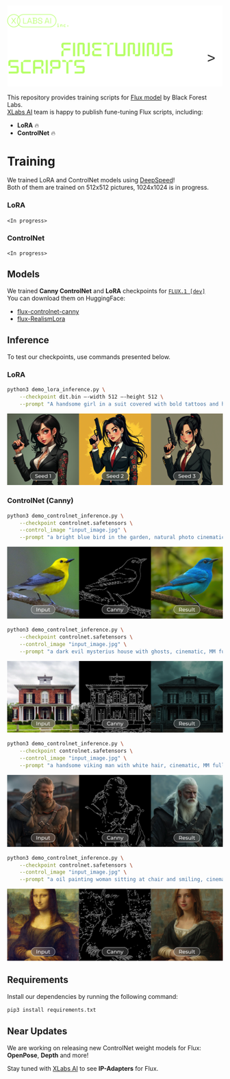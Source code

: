![FLUX Finetuning scripts](./assets/dark/header-rev1.png)

This repository provides training scripts for [Flux model](https://github.com/black-forest-labs/flux) by Black Forest Labs. <br/>
[XLabs AI](https://github.com/XLabs-AI) team is happy to publish fune-tuning Flux scripts, including:

- **LoRA** 🔥
- **ControlNet** 🔥

# Training

We trained LoRA and ControlNet models using [DeepSpeed](https://github.com/microsoft/DeepSpeed)! <br/>
Both of them are trained on 512x512 pictures, 1024x1024 is in progress.

### LoRA

`<In progress>`

### ControlNet

`<In progress>`

## Models

We trained **Canny ControlNet** and **LoRA** checkpoints for [`FLUX.1 [dev]`](https://github.com/black-forest-labs/flux) <br/>
You can download them on HuggingFace:

- [flux-controlnet-canny](https://huggingface.co/XLabs-AI/flux-controlnet-canny)
- [flux-RealismLora](https://huggingface.co/XLabs-AI/flux-RealismLora)

## Inference

To test our checkpoints, use commands presented below.

### LoRA

```bash
python3 demo_lora_inference.py \
    --checkpoint dit.bin —-width 512 —-height 512 \
    --prompt "A handsome girl in a suit covered with bold tattoos and holding a pistol. fantasy style, natural photo cinematic"
```

![Example Picture 0](./assets/examples/picture-0-rev0.png)

### ControlNet (Canny)

```bash
python3 demo_controlnet_inference.py \
    --checkpoint controlnet.safetensors \
    --control_image "input_image.jpg" \
    --prompt "a bright blue bird in the garden, natural photo cinematic, MM full HD"
```

![Example Picture 1](./assets/examples/picture-1-rev0.png)

```bash
python3 demo_controlnet_inference.py \
    --checkpoint controlnet.safetensors \
    --control_image "input_image.jpg" \
    --prompt "a dark evil mysterius house with ghosts, cinematic, MM full HD"
```

![Example Picture 2](./assets/examples/picture-2-rev0.png)

```bash
python3 demo_controlnet_inference.py \
    --checkpoint controlnet.safetensors \
    --control_image "input_image.jpg" \
    --prompt "a handsome viking man with white hair, cinematic, MM full HD"
```

![Example Picture 3](./assets/examples/picture-3-rev0.png)

```bash
python3 demo_controlnet_inference.py \
    --checkpoint controlnet.safetensors \
    --control_image "input_image.jpg" \
    --prompt "a oil painting woman sitting at chair and smiling, cinematic, MM full HD"
```

![Example Picture 4](./assets/examples/picture-4-rev0.png)

## Requirements

Install our dependencies by running the following command:

```bash
pip3 install requirements.txt
```

## Near Updates

We are working on releasing new ControlNet weight models for Flux: **OpenPose**, **Depth** and more!

Stay tuned with [XLabs AI](https://github.com/XLabs-AI) to see **IP-Adapters** for Flux.
